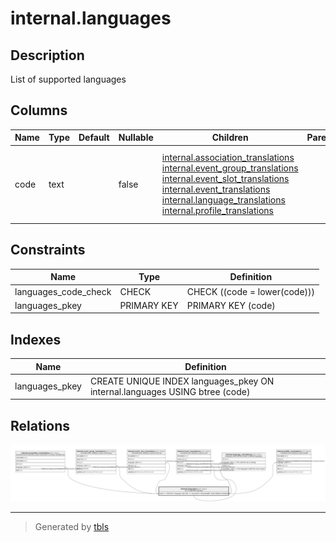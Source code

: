# internal.languages

## Description

List of supported languages

## Columns

| Name | Type | Default | Nullable | Children | Parents | Comment |
| ---- | ---- | ------- | -------- | -------- | ------- | ------- |
| code | text |  | false | [internal.association_translations](internal.association_translations.md) [internal.event_group_translations](internal.event_group_translations.md) [internal.event_slot_translations](internal.event_slot_translations.md) [internal.event_translations](internal.event_translations.md) [internal.language_translations](internal.language_translations.md) [internal.profile_translations](internal.profile_translations.md) |  | ISO 639-1 language code (with `xx` reserved for "untranslatable" and/or fallback translations) |

## Constraints

| Name | Type | Definition |
| ---- | ---- | ---------- |
| languages_code_check | CHECK | CHECK ((code = lower(code))) |
| languages_pkey | PRIMARY KEY | PRIMARY KEY (code) |

## Indexes

| Name | Definition |
| ---- | ---------- |
| languages_pkey | CREATE UNIQUE INDEX languages_pkey ON internal.languages USING btree (code) |

## Relations

![er](internal.languages.png)

---

> Generated by [tbls](https://github.com/k1LoW/tbls)
